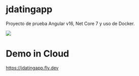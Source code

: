 # jdatingapp
Proyecto de prueba Angular v16, Net Core 7 y uso de Docker.

![](https://github.com/jmontielTec/jdatingapp/actions/workflows/docker-push.yml/badge.svg)

# Demo in Cloud 
https://jdatingapp.fly.dev

